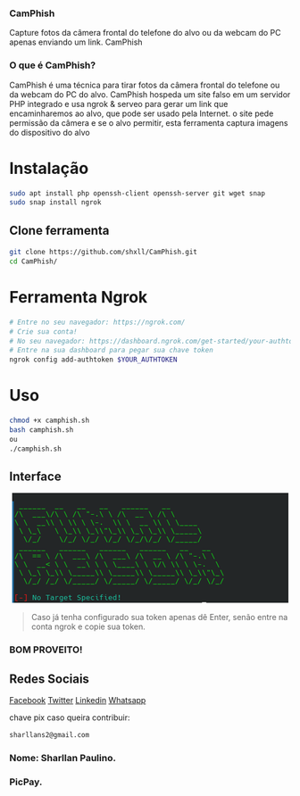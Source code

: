 ### CamPhish

Capture fotos da câmera frontal do telefone do alvo ou da webcam do PC apenas enviando um link. CamPhish

### O que é CamPhish?

CamPhish é uma técnica para tirar fotos da câmera frontal do telefone ou da webcam do PC do alvo. CamPhish hospeda um site falso em um servidor PHP integrado e usa ngrok & serveo para gerar um link que encaminharemos ao alvo, que pode ser usado pela Internet. o site pede permissão da câmera e se o alvo permitir, esta ferramenta captura imagens do dispositivo do alvo

# Instalação 

```bash
sudo apt install php openssh-client openssh-server git wget snap
sudo snap install ngrok
```

## Clone ferramenta

```bash
git clone https://github.com/shxll/CamPhish.git
cd CamPhish/
```

# Ferramenta Ngrok
```bash
# Entre no seu navegador: https://ngrok.com/
# Crie sua conta!
# No seu navegador: https://dashboard.ngrok.com/get-started/your-authtoken
# Entre na sua dashboard para pegar sua chave token
ngrok config add-authtoken $YOUR_AUTHTOKEN
```

# Uso
```bash
chmod +x camphish.sh
bash camphish.sh
ou
./camphish.sh
```
## Interface

<p align = "center">
  <img src = "https://raw.githubusercontent.com/shxll/Finalrecon/main/Image/finalrecon.png">
</p>

>Caso já tenha configurado sua token apenas dê Enter, senão entre na conta ngrok e copie sua token.

### BOM PROVEITO!

## Redes Sociais
[Facebook](https://www.facebook.com/Shall777)
[Twitter](https://twitter.com/sharllanp)
[Linkedin](https://br.linkedin.com/in/sharllan-paulino)
[Whatsapp](https://wa.me/+5592981325925)

chave pix caso queira contribuir:
```bash
sharllans2@gmail.com
```
### Nome: Sharllan Paulino.
### PicPay.

